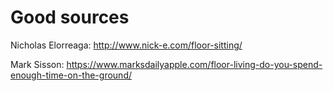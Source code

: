 # Good sources
Nicholas Elorreaga:
http://www.nick-e.com/floor-sitting/

Mark Sisson:
https://www.marksdailyapple.com/floor-living-do-you-spend-enough-time-on-the-ground/